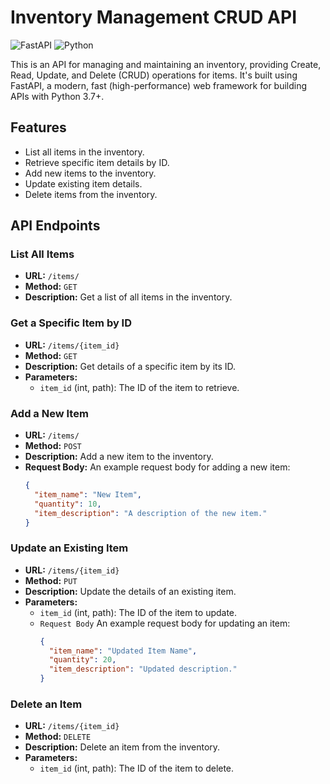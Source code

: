 # Inventory Management CRUD API

![FastAPI](https://img.shields.io/badge/FastAPI-0.68.0-blue)
![Python](https://img.shields.io/badge/Python-3.8%2B-green)

This is an API for managing and maintaining an inventory, providing Create, Read, Update, and Delete (CRUD) operations for items. It's built using FastAPI, a modern, fast (high-performance) web framework for building APIs with Python 3.7+.

## Features

- List all items in the inventory.
- Retrieve specific item details by ID.
- Add new items to the inventory.
- Update existing item details.
- Delete items from the inventory.

## API Endpoints

### List All Items

- **URL:** `/items/`
- **Method:** `GET`
- **Description:** Get a list of all items in the inventory.

### Get a Specific Item by ID

- **URL:** `/items/{item_id}`
- **Method:** `GET`
- **Description:** Get details of a specific item by its ID.
- **Parameters:**
  - `item_id` (int, path): The ID of the item to retrieve.

### Add a New Item

- **URL:** `/items/`
- **Method:** `POST`
- **Description:** Add a new item to the inventory.
- **Request Body:** An example request body for adding a new item:
  ```json
  {
    "item_name": "New Item",
    "quantity": 10,
    "item_description": "A description of the new item."
  }
  ```

### Update an Existing Item

- **URL:** `/items/{item_id}`
- **Method:** `PUT`
- **Description:** Update the details of an existing item.
- **Parameters:**
  - `item_id` (int, path): The ID of the item to update.
  - `Request Body` An example request body for updating an item:
    ```json
    {
      "item_name": "Updated Item Name",
      "quantity": 20,
      "item_description": "Updated description."
    }
    ```

### Delete an Item

- **URL:** `/items/{item_id}`
- **Method:** `DELETE`
- **Description:** Delete an item from the inventory.
- **Parameters:**
  - `item_id` (int, path): The ID of the item to delete.

